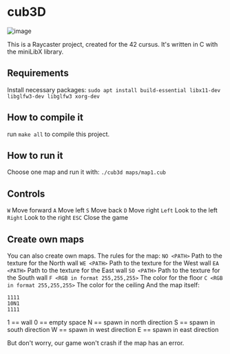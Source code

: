 # cub3D
![image](https://github.com/fsemke/cub3D/assets/94831163/84fcfe53-54e4-4ee8-a407-f386e11ae3e9)

This is a Raycaster project, created for the 42 cursus.
It's written in C with the miniLibX library.

## Requirements
Install necessary packages:
```sudo apt install build-essential libx11-dev libglfw3-dev libglfw3 xorg-dev```

## How to compile it
run ```make all``` to compile this project.

## How to run it
Choose one map and run it with:
```./cub3d maps/map1.cub```

## Controls
```W``` Move forward
```A``` Move left
```S``` Move back
```D``` Move right
```Left``` Look to the left
```Right``` Look to the right
```ESC``` Close the game

## Create own maps
You can also create own maps.
The rules for the map:
```NO <PATH>``` Path to the texture for the North wall
```WE <PATH>``` Path to the texture for the West wall
```EA <PATH>``` Path to the texture for the East wall
```SO <PATH>``` Path to the texture for the South wall
```F <RGB in format 255,255,255>``` The color for the floor
```C <RGB in format 255,255,255>``` The color for the ceiling
And the map itself:
```
1111
10N1
1111
```
1 == wall
0 == empty space
N == spawn in north direction
S == spawn in south direction
W == spawn in west direction
E == spawn in east direction

But don't worry, our game won't crash if the map has an error.

